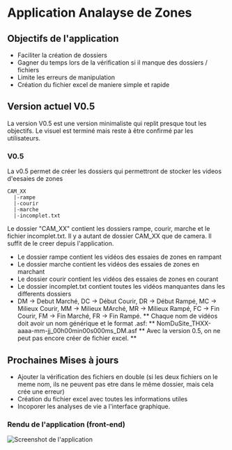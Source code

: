 # Application Analayse de Zones
## Objectifs de l'application
- Faciliter la création de dossiers
- Gagner du temps lors de la vérification si il manque des dossiers / fichiers
- Limite les erreurs de manipulation
- Création du fichier excel de maniere simple et rapide

## Version actuel V0.5
La version V0.5 est une version minimaliste qui replit presque tout les objectifs. Le visuel est terminé mais reste à être confirmé par les utilisateurs.
### V0.5
La v0.5 permet de créer les dossiers qui permettront de stocker les videos d'eesaies de zones 
```
CAM_XX
  |-rampe
  |-courir
  |-marche
  |-incomplet.txt
```
Le dossier "CAM_XX" contient les dossiers rampe, courir, marche et le fichier incomplet.txt.
Il y a autant de dossier CAM_XX que de camera. Il suffit de le creer depuis l'application.
- Le dossier rampe contient les vidéos des essaies de zones en rampant
- Le dossier marche contient les vidéos des essaies de zones en marchant
- Le dossier courir contient les vidéos des essaies de zones en courant
- Le dossier incomplet.txt contient toutes les vidéos manquantes dans les differents dossiers
 - DM -> Debut Marché, DC -> Début Courir, DR -> Début Rampé, MC -> Milieux Courir, MM -> Milieux MArché, MR -> Milieux Rampé, FC -> Fin Courir, FM -> Fin Marché, FR -> Fin Rampé.
** Chaque nom de vidéos doit avoir un nom générique et le format .asf: ** NomDuSite_THXX-aaaa-mm-jj_00h00min00s000ms_DM.asf
** Avec la version 0.5, on ne peut pas encore créer de fichier excel. **
## Prochaines Mises à jours
- Ajouter la vérification des fichiers en double (si les deux fichiers on le meme nom, ils ne peuvent pas etre dans le même dossier, mais cela crée une erreur)
- Création du fichier excel avec toutes les informations utiles
- Incoporer les analyses de vie a l'interface graphique. 
### Rendu de l'application (front-end)
![Screenshot de l'application](https://www.aht.li/3826115/Capture_decran_2024-01-10_134231.png)

